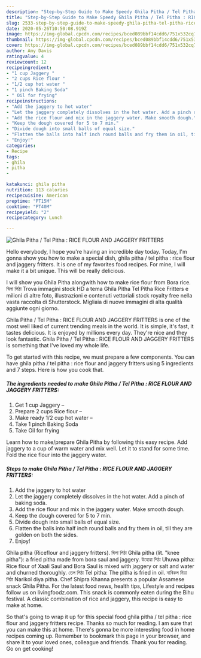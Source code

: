 ```yaml
---
description: "Step-by-Step Guide to Make Speedy Ghila Pitha / Tel Pitha : RICE FLOUR AND JAGGERY FRITTERS"
title: "Step-by-Step Guide to Make Speedy Ghila Pitha / Tel Pitha : RICE FLOUR AND JAGGERY FRITTERS"
slug: 2533-step-by-step-guide-to-make-speedy-ghila-pitha-tel-pitha-rice-flour-and-jaggery-fritters
date: 2020-05-26T10:50:08.919Z
image: https://img-global.cpcdn.com/recipes/bced089bbf14cdd6/751x532cq70/ghila-pitha-tel-pitha-rice-flour-and-jaggery-fritters-recipe-main-photo.jpg
thumbnail: https://img-global.cpcdn.com/recipes/bced089bbf14cdd6/751x532cq70/ghila-pitha-tel-pitha-rice-flour-and-jaggery-fritters-recipe-main-photo.jpg
cover: https://img-global.cpcdn.com/recipes/bced089bbf14cdd6/751x532cq70/ghila-pitha-tel-pitha-rice-flour-and-jaggery-fritters-recipe-main-photo.jpg
author: Amy Davis
ratingvalue: 4
reviewcount: 12
recipeingredient:
- "1 cup Jaggery "
- "2 cups Rice flour "
- "1/2 cup hot water "
- "1 pinch Baking Soda"
- " Oil for frying"
recipeinstructions:
- "Add the jaggery to hot water"
- "Let the jaggery completely dissolves in the hot water. Add a pinch of baking soda."
- "Add the rice flour and mix in the jaggery water. Make smooth dough."
- "Keep the dough covered for 5 to 7 min."
- "Divide dough into small balls of equal size."
- "Flatten the balls into half inch round balls and fry them in oil, till they are golden on both the sides."
- "Enjoy!"
categories:
- Recipe
tags:
- ghila
- pitha
- 

katakunci: ghila pitha  
nutrition: 113 calories
recipecuisine: American
preptime: "PT15M"
cooktime: "PT40M"
recipeyield: "2"
recipecategory: Lunch

---
```



![Ghila Pitha / Tel Pitha : RICE FLOUR AND JAGGERY FRITTERS](https://img-global.cpcdn.com/recipes/bced089bbf14cdd6/751x532cq70/ghila-pitha-tel-pitha-rice-flour-and-jaggery-fritters-recipe-main-photo.jpg)

Hello everybody, I hope you're having an incredible day today. Today, I'm gonna show you how to make a special dish, ghila pitha / tel pitha : rice flour and jaggery fritters. It is one of my favorites food recipes. For mine, I will make it a bit unique. This will be really delicious.

I will show you Ghila Pitha alongwith how to make rice flour from Bora rice. ঘিলা পিঠা Trova immagini stock HD a tema Ghila Pitha Tel Pitha Rice Fritters e milioni di altre foto, illustrazioni e contenuti vettoriali stock royalty free nella vasta raccolta di Shutterstock. Migliaia di nuove immagini di alta qualità aggiunte ogni giorno.

Ghila Pitha / Tel Pitha : RICE FLOUR AND JAGGERY FRITTERS is one of the most well liked of current trending meals in the world. It is simple, it's fast, it tastes delicious. It is enjoyed by millions every day. They're nice and they look fantastic. Ghila Pitha / Tel Pitha : RICE FLOUR AND JAGGERY FRITTERS is something that I've loved my whole life.


To get started with this recipe, we must prepare a few components. You can have ghila pitha / tel pitha : rice flour and jaggery fritters using 5 ingredients and 7 steps. Here is how you cook that.

<!--inarticleads1-->

##### The ingredients needed to make Ghila Pitha / Tel Pitha : RICE FLOUR AND JAGGERY FRITTERS:

1. Get 1 cup Jaggery –
1. Prepare 2 cups Rice flour –
1. Make ready 1/2 cup hot water –
1. Take 1 pinch Baking Soda
1. Take  Oil for frying


Learn how to make/prepare Ghila Pitha by following this easy recipe. Add jaggery to a cup of warm water and mix well. Let it to stand for some time. Fold the rice flour into the jaggery water. 

<!--inarticleads2-->

##### Steps to make Ghila Pitha / Tel Pitha : RICE FLOUR AND JAGGERY FRITTERS:

1. Add the jaggery to hot water
1. Let the jaggery completely dissolves in the hot water. Add a pinch of baking soda.
1. Add the rice flour and mix in the jaggery water. Make smooth dough.
1. Keep the dough covered for 5 to 7 min.
1. Divide dough into small balls of equal size.
1. Flatten the balls into half inch round balls and fry them in oil, till they are golden on both the sides.
1. Enjoy!


Ghila pitha (Riceflour and jaggery fritters). ঘিলা পিঠা Ghila pitha (lit. &#34;knee pitha&#34;): a fried pitha made from bora saul and jaggery. উহোৱা পিঠা Uhuwa pitha: Rice flour of Xaali Saul and Bora Saul is mixed with jaggery or salt and water and churned thoroughly. তেল পিঠা Tel pitha: The pitha is fried in oil. নাৰিকল দিয়া পিঠা Narikol diya pitha. Chef Shipra Khanna presents a popular Assamese snack Ghila Pitha. For the latest food news, health tips, Lifestyle and recipes follow us on livingfoodz.com. This snack is commonly eaten during the Bihu festival. A classic combination of rice and jaggery, this recipe is easy to make at home. 

So that's going to wrap it up for this special food ghila pitha / tel pitha : rice flour and jaggery fritters recipe. Thanks so much for reading. I am sure that you can make this at home. There's gonna be more interesting food in home recipes coming up. Remember to bookmark this page in your browser, and share it to your loved ones, colleague and friends. Thank you for reading. Go on get cooking!
